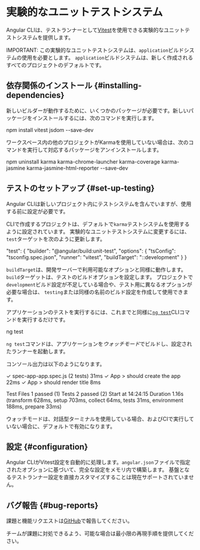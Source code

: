 # 実験的なユニットテストシステム

Angular CLIは、テストランナーとして[Vitest](https://vitest.dev/)を使用できる実験的なユニットテストシステムを提供します。

IMPORTANT: この実験的なユニットテストシステムは、`application`ビルドシステムの使用を必要とします。
`application`ビルドシステムは、新しく作成されるすべてのプロジェクトのデフォルトです。

## 依存関係のインストール {#installing-dependencies}

新しいビルダーが動作するために、いくつかのパッケージが必要です。新しいパッケージをインストールするには、次のコマンドを実行します。

<docs-code language="bash">

npm install vitest jsdom --save-dev

</docs-code>

ワークスペース内の他のプロジェクトがKarmaを使用していない場合は、次のコマンドを実行して対応するパッケージをアンインストールします。

<docs-code language="bash">

npm uninstall karma karma-chrome-launcher karma-coverage karma-jasmine karma-jasmine-html-reporter --save-dev

</docs-code>

## テストのセットアップ {#set-up-testing}

Angular CLIは新しいプロジェクト内にテストシステムを含んでいますが、使用する前に設定が必要です。

CLIで作成するプロジェクトは、デフォルトで`karma`テストシステムを使用するように設定されています。
実験的なユニットテストシステムに変更するには、`test`ターゲットを次のように更新します。

<docs-code language="json">
"test": {
  "builder": "@angular/build:unit-test",
  "options": {
    "tsConfig": "tsconfig.spec.json",
    "runner": "vitest",
    "buildTarget": "::development"
  }
}
</docs-code>

`buildTarget`は、開発サーバーで利用可能なオプションと同様に動作します。
`build`ターゲットは、テストのビルドオプションを設定します。
プロジェクトで`development`ビルド設定が不足している場合や、テスト用に異なるオプションが必要な場合は、
`testing`または同様の名前のビルド設定を作成して使用できます。

アプリケーションのテストを実行するには、これまでと同様に[`ng test`](cli/test)CLIコマンドを実行するだけです。

<docs-code language="shell">

ng test

</docs-code>

`ng test`コマンドは、アプリケーションを*ウォッチモード*でビルドし、設定されたランナーを起動します。

コンソール出力は以下のようになります。

<docs-code language="shell">
 ✓ spec-app-app.spec.js (2 tests) 31ms
   ✓ App > should create the app 22ms
   ✓ App > should render title 8ms

 Test Files  1 passed (1)
      Tests  2 passed (2)
   Start at  14:24:15
   Duration  1.16s (transform 628ms, setup 703ms, collect 64ms, tests 31ms, environment 188ms, prepare 33ms)
</docs-code>

ウォッチモードは、対話型ターミナルを使用している場合、およびCIで実行していない場合に、デフォルトで有効になります。

## 設定 {#configuration}

Angular CLIがVitest設定を自動的に処理します。`angular.json`ファイルで指定されたオプションに基づいて、完全な設定をメモリ内で構築します。
基盤となるテストランナー設定を直接カスタマイズすることは現在サポートされていません。

## バグ報告 {#bug-reports}

課題と機能リクエストは[GitHub](https://github.com/angular/angular-cli/issues)で報告してください。

チームが課題に対処できるよう、可能な場合は最小限の再現手順を提供してください。
